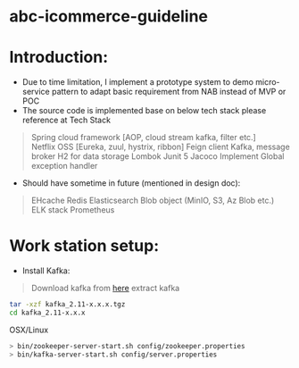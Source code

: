 # abc-icommerce-guideline

# Introduction:
   - Due to time limitation, I implement a prototype system to demo micro-service pattern to adapt basic requirement from NAB instead of MVP or POC
   - The source code is implemented base on below tech stack please reference at Tech Stack
   > Spring cloud framework [AOP, cloud stream kafka, filter etc.]  
   > Netflix OSS [Eureka, zuul, hystrix, ribbon]
   > Feign client
   > Kafka, message broker
   > H2 for data storage
   > Lombok
   > Junit 5
   > Jacoco
   > Implement Global exception handler
   - Should have sometime in future (mentioned in design doc):
   > EHcache
   > Redis
   > Elasticsearch
   > Blob object (MinIO, S3, Az Blob etc.)
   > ELK stack
   > Prometheus
    

# Work station setup:
- Install Kafka: 
> Download kafka from [here](https://www.apache.org/dyn/closer.cgi?path=/kafka/2.3.1/kafka_2.11-2.3.1.tgz)
extract kafka
```sh
tar -xzf kafka_2.11-x.x.x.tgz
cd kafka_2.11-x.x.x
```
OSX/Linux
```sh
> bin/zookeeper-server-start.sh config/zookeeper.properties
> bin/kafka-server-start.sh config/server.properties
```



